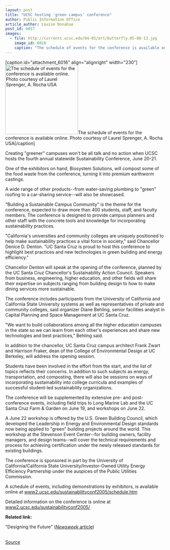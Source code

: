```yaml
---
layout: post
title: "UCSC hosting 'green campus' conference"
author: Public Information Office
article_author: Louise Donahue
post_id: 6017
images:
  - file: http://currents.ucsc.edu/04-05/art/butterfly.05-06-13.jpg
    image_id: 6016
    caption: "The schedule of events for the conference is available online. Photo courtesy of Laurel Sprenger, A. Rocha USA"
---
```


[caption id="attachment_6016" align="alignright" width="230"]<a href="http://dev-ucsc-news.pantheonsite.io/wp-content/uploads/2005/06/butterfly.05-06-13.jpg"><img class="size-full wp-image-6016" src="http://dev-ucsc-news.pantheonsite.io/wp-content/uploads/2005/06/butterfly.05-06-13.jpg" alt="The schedule of events for the conference is available online. Photo courtesy of Laurel Sprenger, A. Rocha USA" width="230" height="218" /></a>The schedule of events for the conference is available online. Photo courtesy of Laurel Sprenger, A. Rocha USA[/caption]
<a name="content" id="content"></a>
<p>
  Creating "greener" campuses won't be all talk and no action when UCSC hosts the fourth annual statewide Sustainability Conference, June 20-21.
</p>
<p>
  One of the exhibitors on hand, Biosystem Solutions, will compost some of the food waste from the conference, turning it into premium earthworm castings.
</p>
<p>
  A wide range of other products--from water-saving plumbing to "green" roofing to a car-sharing service--will also be showcased.<br>
</p>
<p>
  "Building a Sustainable Campus Community" is the theme for the conference, expected to draw more than 400 students, staff, and faculty members. The conference is designed to provide campus planners and other staff with the concrete tools and knowledge for incorporating sustainability practices.<br>
</p>
<p>
  "California's universities and community colleges are uniquely positioned to help make sustainability practices a vital force in society," said Chancellor Denice D. Denton. "UC Santa Cruz is proud to host this conference to highlight best practices and new technologies in green building and energy efficiency."<br>
</p>
<p>
  Chancellor Denton will speak at the opening of the conference, planned by the UC Santa Cruz Chancellor's Sustainability Action Council. Speakers from business, engineering, higher education, and other fields will share their expertise on subjects ranging from building design to how to make dining services more sustainable.<br>
</p>
<p>
  The conference includes participants from the University of California and California State University systems as well as representatives of private and community colleges, said organizer Diane Behling, senior facilities analyst in Capital Planning and Space Management at UC Santa Cruz.<br>
</p>
<p>
  "We want to build collaborations among all the higher education campuses in the state so we can learn from each other's experiences and share new technologies and best practices," Behling said.<br>
</p>
<p>
  In addition to the chancellor, UC Santa Cruz campus architect Frank Zwart and Harrison Fraker, dean of the College of Environmental Design at UC Berkeley, will address the opening session.<br>
</p>
<p>
  Students have been involved in the effort from the start, and the list of topics reflects their concerns. In addition to such subjects as energy, transportation, and composting, there will also be sessions on ways of incorporating sustainability into college curricula and examples of successful student-led sustainability organizations.<br>
</p>
<p>
  The conference will be supplemented by extensive pre- and post-conference events, including field trips to Long Marine Lab and the UC Santa Cruz Farm &amp; Garden on June 19, and workshops on June 22.<br>
</p>
<p>
  A June 22 workshop is offered by the U.S. Green Building Council, which developed the Leadership in Energy and Environmental Design standards now being applied to "green" building projects around the world. This workshop at the Stevenson Event Center--for building owners, facility managers, and design teams--will cover the technical requirements and process for achieving certification under the newly released standards for existing buildings.<br>
</p>
<p>
  The conference is sponsored in part by the University of California/California State University/Investor-Owned Utility Energy Efficiency Partnership under the auspices of the Public Utilities Commission.<br>
</p>
<p>
  A schedule of events, including demonstrations by exhibitors, is available online at <a href="http://www2.ucsc.edu/sustainabilityconf2005/">www2.ucsc.edu/sustainabilityconf2005/schedule.htm</a><br>
</p>
<p>
  Detailed information on the conference is online at<br>
  <a href="http://www2.ucsc.edu/sustainabilityconf2005/">www2.ucsc.edu/sustainabilityconf2005/</a>
</p>
<p>
  <b>Related link:</b><br>
</p>
<p>
  "Designing the Future" (<a href="http://www.msnbc.msn.com/id/7773650/site/newsweek/%20"><i>Newsweek</i> article</a>)<br>
  <br>
</p>
<p><a href="http://www1.ucsc.edu/currents/04-05/06-27/conference.asp" title="Permalink to conference">Source</a></p>
